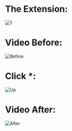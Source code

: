 # The Extension:
![1](https://user-images.githubusercontent.com/104452787/212383121-d93459f2-6b73-4db2-955e-5e2e57959640.png)

# Video Before:
![Before](https://user-images.githubusercontent.com/104452787/212383675-5dbda411-de82-498c-8f96-7440acb35aff.png)

# Click *:
![Up](https://user-images.githubusercontent.com/104452787/212384996-54d68bd1-c673-4ae6-b71d-a7dc277f8296.png)

# Video After:
![After](https://user-images.githubusercontent.com/104452787/212383925-7c6185fc-68cd-43cf-a033-5af75c3633d8.png)
